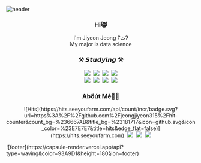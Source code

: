 ![header](https://capsule-render.vercel.app/api?type=waving&color=93A9D1&height=300&section=header&text=Jiyeon%20Jeong&fontSize=90)

<h3 align="center"> Hi😸 </h3>

<p align="center">
I'm Jiyeon Jeong ʕتʔ <br>
My major is data science <br>
</p>

<h3 align="center"> ⚒️ 𝙎𝙩𝙪𝙙𝙮𝙞𝙣𝙜 ⚒️ </h3>
<p align="center">
  <img src="https://img.shields.io/badge/Python-3776AB?style=flat&logo=python&logoColor=white"/>&nbsp
  <img src="https://img.shields.io/badge/SpringBoot-6DB33F?style=flat&logo=springboot&logoColor=white"/>&nbsp
  <img src="https://img.shields.io/badge/Java-007396?style=flat&logo=java&logoColor=white"/>&nbsp
  <img src="https://img.shields.io/badge/Docker-2496ED?style=flat&logo=docker&logoColor=white"/>
  <br>
  <img src="https://img.shields.io/badge/AWS-232F3E?style=flat&logo=amazonaws&logoColor=white"/>&nbsp
  <img src="https://img.shields.io/badge/MySQL-4479A1?style=flat&logo=mysql&logoColor=white"/>&nbsp
  <img src="https://img.shields.io/badge/MariaDB-003545?style=flat&logo=mariadb&logoColor=white"/>&nbsp
  <img src="https://img.shields.io/badge/Git-F05032?style=flat&logo=git&logoColor=white"/>
</p>

<h3 align="center">Abőút Mé👩‍💻</h3>

<p align="center">
  ![Hits](https://hits.seeyoufarm.com/api/count/incr/badge.svg?url=https%3A%2F%2Fgithub.com%2Fjeongjiyeon315%2Fhit-counter&count_bg=%236667AB&title_bg=%23181717&icon=github.svg&icon_color=%23E7E7E7&title=hits&edge_flat=false)](https://hits.seeyoufarm.com)&nbsp
  <a href="https://jeongjiyeon315.github.io/"><img src="https://img.shields.io/badge/Tech%20Blog-262626?style=flat-square&logo=D-Wave Systems&logoColor=white&link=https://jeongjiyeon315.github.io/"/></a>&nbsp
  <a href="https://www.instagram.com/yeon__315/"><img src="https://img.shields.io/badge/Instagram-E4405F?style=flat&logo=Instagram&logoColor=white&link=https://www.instagram.com/yeon__315/"/></a>&nbsp
  <a href="mailto:wjdwldus2912@gmail.com"><img src="https://img.shields.io/badge/Gmail-d14836?style=flat-square&logo=Gmail&logoColor=white&link=mailto:wjdwldus2912@gmail.com"/></a>
  
</p>
![footer](https://capsule-render.vercel.app/api?type=waving&color=93A9D1&height=180&section=footer)
